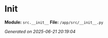 #   Init  

**Module:** `src.__init__`
**File:** `/app/src/__init__.py`

*Generated on 2025-06-21 20:19:04*